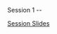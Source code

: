 Session 1 --

[Session Slides](https://docs.google.com/presentation/d/1wCXUOOpmXqASm8W25qid1alPRo7rwYAwsd_6ZB9k158/edit#slide=id.g3206ff59404_0_0)
